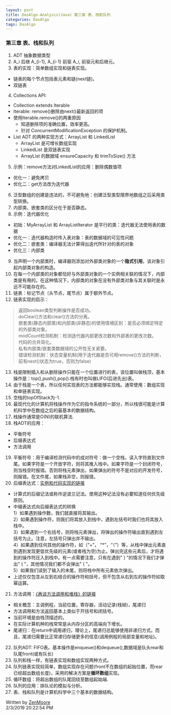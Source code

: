 ```yaml
---
layout: post
title: DasAlgo-Analysis(Java) 第三章 表、栈和队列
categories: DasAlgo
tags: DasAlgo
---
```


### 第三章 表、栈和队列

1. ADT 抽象数据类型
2. A_i 后继 A_{i-1}, A_{i-1} 前驱 A_i, 前驱元和后继元。
3. 表的实现：简单数组实现和链表实现。
- 链表的每个节点包括表元素和链(next链)。
- 双链表
4. Collections API:
- Collection<T> extends Iterable<T>
- Iterable: remove()删除由next()最新返回的项
- 使用Iterable.remove()的两重原因
	- 知道删除项的准确位置，效率更高。
	- 针对 ConcurrentModificationException 的保护机制。
- List ADT 的两种实现方式：ArrayList 和 LinkedList
	- ArrayList 是可增长数组实现
	- LinkedList 是双链表实现
	- ArrayList 的数据域 ensureCapacity 和 trimToSize() 方法
5. 示例：remove方法对LinkedList的应用：删除偶数值项
- 优化一：避免拷贝
- 优化二：get方法改为迭代器
6. 泛型数组的创建是违法的，不可避免地：创建泛型类型限界地数组之后采用类型转换。
7. 内部类、嵌套类的区分在于是否静态。
8. 示例：迭代器优化
- 初始：MyArrayList 和 ArrayListIterator 是平行的类：迭代器无法使用表的数据
- 优化一：迭代器构造时传入表对象：表的数据域的可见性问题
- 优化二：嵌套类：编译器无法计算得出迭代所针对的表的对象
- 优化三：内部类
9. 当声明一个内部类时，编译器则添加对外部类对象的一个**隐式引用**，该对象引起内部类对象的构造。
10. 在每一个内部类的对象都恰好与外部类对象的一个实例相关联的情况下，内部类是有用的。在这种情况下，内部类的对象在没有外部类对象与其关联时是永远不可能存在的。
11. 链表：标记节点（头节点，尾节点）属于额外节点。
12. 链表实现的启示：
> 返回boolean类型判断操作是否成功。<br>
> doClear()方法和clear()方法的分离。<br>
> 嵌套类(静态内部类)和内部类(非静态)的使用情境区别：是否必须绑定特定的外部类对象。<br>
> modCount检测机制：检测迭代器内部更改次数和外部表的更改次数。<br>
> 代码的合并简化。<br>
> 私有内部类/嵌套类数据域的公开性无关紧要。<br>
> 错误检测机制：状态变量机制(用于迭代器是否可用remove()方法的判断，前有next()状态为true，否则为false)<br>
13. 栈是限制插入和从删除操作只能在一个位置进行的表，该位置叫做栈顶，基本操作是：top(),push(),pop().栈有时也叫做LIFO(后进先出)表。
14. 由于栈是一个表，所以任何实现表的方法都能够实现栈。通常使用：数组实现和单链表实现。
15. 空栈的topOfStack为-1.
16. 最现代化的计算机将栈操作作为它的指令系统的一部分，所以栈很可能是计算机科学中在数组之后的最基本的数据结构。
17. 栈操作通常是O(N)的联机算法.
18. 栈ADT的应用：
* 平衡符号
* 后缀表达式
* 方法调用
19. 平衡符号：用于编译检测代码中的成对符号：做一个空栈，读入字符直到文件尾。如果字符是一个开放字符，则将其推入栈中。如果字符是一个封闭符号，则当栈空时报错。否则将栈元素弹出，如果弹出的符号不是对应的开发符号，则报错。在文件尾，如果栈非空，则报错。
20. 后缀表达式：[实例和代码实现的链接](https://www.cnblogs.com/hantalk/p/8734511.html)
* 计算式的后缀记法或称作逆波兰记法。使用这种记法没有必要知道任何优先级原则。
* 中缀表达式向后缀表达式的转换<br>
1）如果遇到操作数，我们就直接将其输出。<br>
2）如果遇到操作符，则我们将其放入到栈中，遇到左括号时我们也将其放入栈中。<br>
3）如果遇到一个右括号，则将栈元素弹出，将弹出的操作符输出直到遇到左括号为止。注意，左括号只弹出并不输出。<br>
4）如果遇到任何其他的操作符，如（“+”， “\*”，“（”）等，从栈中弹出元素直到遇到发现更低优先级的元素(或者栈为空)为止。弹出完这些元素后，才将遇到的操作符压入到栈中。有一点需要注意，只有在遇到" ) "的情况下我们才弹出" ( "，其他情况我们都不会弹出" ( "。<br>
5）如果我们读到了输入的末尾，则将栈中所有元素依次弹出。<br>
* 上述仅仅包含从左到右结合的操作符和括号，但不包含从右到左的操作符如取幂运算。
21. 方法调用：[《再谈方法调用和堆栈》的链接](https://blog.csdn.net/u010454030/article/details/84186053)
* 相关概念：主调例程，当前位置，寄存器，活动记录(栈帧)，尾递归
* 方法调用和方法返回基本上类似于开括号和闭括号。
* 当前环境是由栈顶描述的。
* 在实际计算机种的栈常常是从内存分区的高端向下增长。
* 尾递归：在return中调用递归，理论上，尾递归总能够使用非递归方式。而且，尾递归需要比正常递归存储更多的信息(调用例程的局部变量和地址)。
22. 队列ADT: FIFO表。基本操作是enqueue()和dequeue(),数据域是队头rear和队尾front(或有队长)
23. 队列和栈一样，有链表实现和数组实现两种方式。
24. 队列链表实现较简单，数组实现存在问题(front不在数组的起始位置，而rear已经超出数组长度)，采用的解决方案是**循环数组**实现。
25. 循环数组：将超出数组的队尾回绕至数组起始端.
26. 队列的应用：排队论的模拟与分析。
27. 表、栈和队列是计算机科学中三个基本的数据结构。

Written by [ZenMoore](https://github.com/ZenMoore "Github")<br>
2/3/2019 20:22:54 PM 